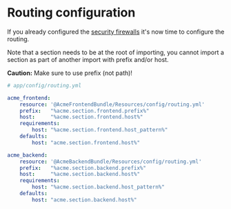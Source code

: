 Routing configuration
=====================

If you already configured the [security firewalls](firewall.md)
it's now time to configure the routing.

Note that a section needs to be at the root of importing,
you cannot import a section as part of another import with prefix and/or host.

**Caution:** Make sure to use prefix (not path)!

```yaml
# app/config/routing.yml

acme_frontend:
    resource: '@AcmeFrontendBundle/Resources/config/routing.yml'
    prefix:   "%acme.section.frontend.prefix%"
    host:     "%acme.section.frontend.host%"
    requirements:
        host: "%acme.section.frontend.host_pattern%"
    defaults:
        host: "acme.section.frontend.host%"

acme_backend:
    resource: '@AcmeBackendBundle/Resources/config/routing.yml'
    prefix:   "%acme.section.backend.prefix%"
    host:     "%acme.section.backend.host%"
    requirements:
        host: "%acme.section.backend.host_pattern%"
    defaults:
        host: "acme.section.backend.host%"
```
